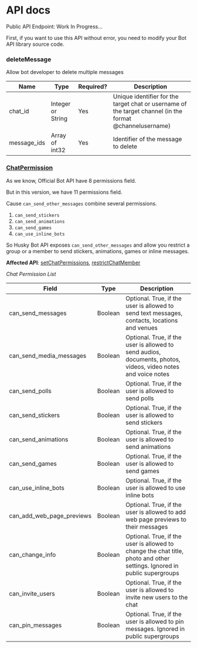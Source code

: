 # API docs

Public API Endpoint: Work In Progress...

First, if you want to use this API without error, you need to modify your Bot API library source code.

### deleteMessage

Allow bot developer to delete multiple messages

| Name        | Type              | Required? | Description                                                                                              |
|-------------|-------------------|-----------|----------------------------------------------------------------------------------------------------------|
| chat_id     | Integer or String | Yes       | Unique identifier for the target chat or username of the target channel (in the format @channelusername) |
| message_ids | Array of int32    | Yes       | Identifier of the message to delete                                                                      |

### [ChatPermission](https://core.telegram.org/bots/api#chatpermissions) 

As we know, Official Bot API have 8 permissions field.

But in this version, we have 11 permissions field.

Cause `can_send_other_messages` combine several permissions.

1. `can_send_stickers`
2. `can_send_animations`
3. `can_send_games`
4. `can_use_inline_bots`

So Husky Bot API exposes `can_send_other_messages` and allow you restrict a group or a member to send stickers, animations, games or inline messages.

__Affected API__: [setChatPermissions](setChatPermissions), [restrictChatMember](https://core.telegram.org/bots/api#restrictchatmember)

_Chat Permission List_

| Field                     | Type    | Description                                                                                                              |
|---------------------------|---------|--------------------------------------------------------------------------------------------------------------------------|
| can_send_messages         | Boolean | Optional. True, if the user is allowed to send text messages, contacts, locations and venues                             |
| can_send_media_messages   | Boolean | Optional. True, if the user is allowed to send audios, documents, photos, videos, video notes and voice notes            |
| can_send_polls            | Boolean | Optional. True, if the user is allowed to send polls                                                                     |
| can_send_stickers         | Boolean | Optional. True, if the user is allowed to send stickers                                                                  |
| can_send_animations       | Boolean | Optional. True, if the user is allowed to send animations                                                                |
| can_send_games            | Boolean | Optional. True, if the user is allowed to send games                                                                     |
| can_use_inline_bots       | Boolean | Optional. True, if the user is allowed to use inline bots                                                                |
| can_add_web_page_previews | Boolean | Optional. True, if the user is allowed to add web page previews to their messages                                        |
| can_change_info           | Boolean | Optional. True, if the user is allowed to change the chat title, photo and other settings. Ignored in public supergroups |
| can_invite_users          | Boolean | Optional. True, if the user is allowed to invite new users to the chat                                                   |
| can_pin_messages          | Boolean | Optional. True, if the user is allowed to pin messages. Ignored in public supergroups                                    |

